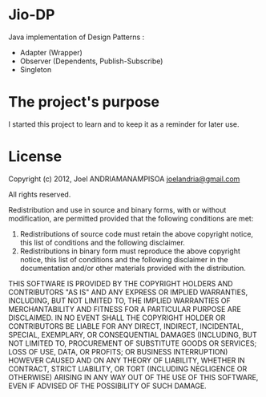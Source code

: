 Jio-DP
======

Java implementation of Design Patterns : 

* Adapter (Wrapper)
* Observer (Dependents, Publish-Subscribe)
* Singleton

The project's purpose
=======

I started this project to learn and to keep it as a reminder for later use.


License
=======

Copyright (c) 2012, Joel ANDRIAMANAMPISOA joelandria@gmail.com

All rights reserved.

Redistribution and use in source and binary forms, with or without modification, are permitted
provided that the following conditions are met:

1. Redistributions of source code must retain the above copyright notice, this list of conditions
and the following disclaimer.
2. Redistributions in binary form must reproduce the above copyright notice, this list of conditions
and the following disclaimer in the documentation and/or other materials provided with the distribution.

THIS SOFTWARE IS PROVIDED BY THE COPYRIGHT HOLDERS AND CONTRIBUTORS "AS IS" AND ANY EXPRESS OR 
IMPLIED WARRANTIES, INCLUDING, BUT NOT LIMITED TO, THE IMPLIED WARRANTIES OF MERCHANTABILITY AND 
FITNESS FOR A PARTICULAR PURPOSE ARE DISCLAIMED. IN NO EVENT SHALL THE COPYRIGHT HOLDER OR 
CONTRIBUTORS BE LIABLE FOR ANY DIRECT, INDIRECT, INCIDENTAL, SPECIAL, EXEMPLARY, OR CONSEQUENTIAL 
DAMAGES (INCLUDING, BUT NOT LIMITED TO, PROCUREMENT OF SUBSTITUTE GOODS OR SERVICES; LOSS OF USE, 
DATA, OR PROFITS; OR BUSINESS INTERRUPTION) HOWEVER CAUSED AND ON ANY THEORY OF LIABILITY, WHETHER 
IN CONTRACT, STRICT LIABILITY, OR TORT (INCLUDING NEGLIGENCE OR OTHERWISE) ARISING IN ANY WAY OUT 
OF THE USE OF THIS SOFTWARE, EVEN IF ADVISED OF THE POSSIBILITY OF SUCH DAMAGE.